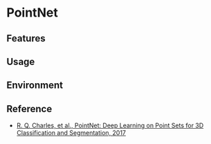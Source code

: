# PointNet

## Features

## Usage

## Environment

## Reference
- [R. Q. Charles, et al., PointNet: Deep Learning on Point Sets for 3D Classification and Segmentation, 2017](https://arxiv.org/pdf/1612.00593.pdf)